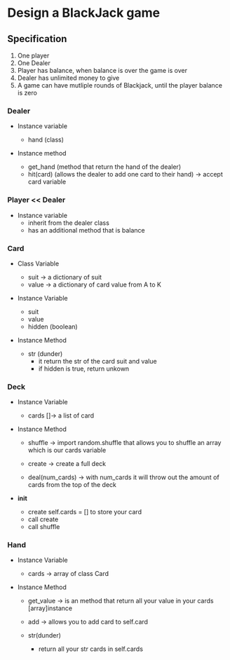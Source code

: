 # Design a BlackJack game 

## Specification
1. One player 
2. One Dealer
3. Player has balance, when balance is over the game is over
4. Dealer has unlimited money to give
5. A game can have mutliple rounds of Blackjack, until the player balance is zero

### Dealer
- Instance variable
    - hand (class)

- Instance method
    - get_hand (method that return the hand of the dealer)
    - hit(card) (allows the dealer to add one card to their hand) -> accept card variable

### Player << Dealer
- Instance variable
    - inherit from the dealer class
    - has an additional method that is balance

### Card
- Class Variable
    - suit -> a dictionary of suit
    - value -> a dictionary of card value from A to K
- Instance Variable
    - suit
    - value
    - hidden (boolean)

- Instance Method
    - str (dunder)
        - it return the str of the card suit and value
        - if hidden is true, return unkown

### Deck
- Instance Variable
    - cards []-> a list of card

- Instance Method
    - shuffle -> import random.shuffle that allows you to shuffle an array which is our cards variable

    - create -> create a full deck 

    - deal(num_cards) -> with num_cards it will throw out the amount of cards from the top of the deck

- __init__
    - create self.cards = [] to store your card
    - call create
    - call shuffle

### Hand
- Instance Variable
    - cards -> array of class Card

- Instance Method
    - get_value -> is an method that return all your value in your cards [array]instance
    - add -> allows you to add card to self.card
    
    - str(dunder)
        - return all your str cards in self.cards  

